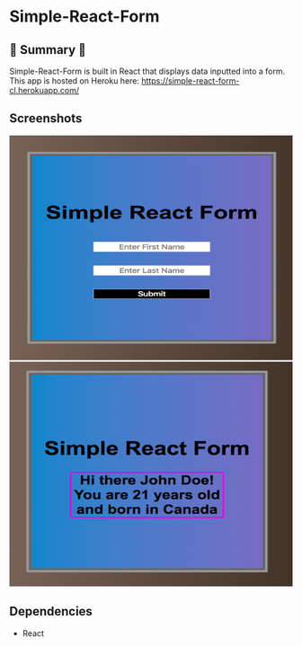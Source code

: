 # Simple-React-Form

## :round_pushpin: Summary :round_pushpin:

Simple-React-Form is built in React that displays data inputted into a form.  This app is hosted on Heroku here: https://simple-react-form-cl.herokuapp.com/  

  
## Screenshots
<img src="https://github.com/chrisliew/simple-react-form/blob/master/docs/1.png" height="400px" width="800px">

<img src="https://github.com/chrisliew/simple-react-form/blob/master/docs/2.png" height="400px" width="800px">

## Dependencies

* React
